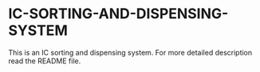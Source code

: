 # IC-SORTING-AND-DISPENSING-SYSTEM
This is an IC sorting and dispensing system. For more detailed description read the README file.
